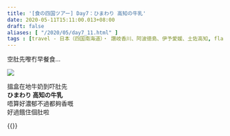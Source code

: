```yaml
---
title: '[食の四国ツアー] Day7：ひまわり 高知の牛乳'
date: 2020-05-11T15:11:00.013+08:00
draft: false
aliases: [ "/2020/05/day7_11.html" ]
tags : [travel - 日本（四国南海道）・ 讚岐香川、阿波徳島、伊予愛媛、土佐高知, flavor - 飲！]
---
```


空肚先嚟冇早餐食...

![](/images/shikoku7d.jpg)

搵盒在地牛奶到吓肚先  
**ひまわり 高知の牛乳**  
唔算好濃郁不過都夠香嘅  
好過餓住個肚啦

  
{{<shikoku>}}
